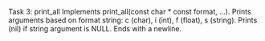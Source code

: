 
Task 3: print_all
Implements print_all(const char * const format, ...).
Prints arguments based on format string: c (char), i (int), f (float), s (string).
Prints (nil) if string argument is NULL. Ends with a newline.

